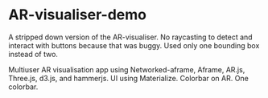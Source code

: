
# AR-visualiser-demo

A stripped down version of the AR-visualiser. No raycasting to detect and interact with buttons because that was buggy. Used only one bounding box instead of two.

Multiuser AR visualisation app using Networked-aframe, Aframe, AR.js, Three.js, d3.js, and hammerjs. UI using Materialize. Colorbar on AR. One colorbar.